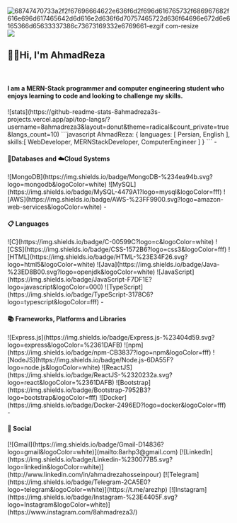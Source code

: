 ![68747470733a2f2f67696664622e636f6d2f696d616765732f686967682f616e696d617465642d6d616e2d636f6d70757465722d636f64696e672d6e6165366d65633337386c73673169332e6769661-ezgif com-resize](https://github.com/8ahmadreza3/8ahmadreza3/assets/124179794/3e2790ea-3711-47d4-b6f9-0febfd718d8d) 
<img src='[https://gifdb.com/images/high/animated-man-computer-coding-nae6mec378lsg1i3.gif](https://github.com/8ahmadreza3/8ahmadreza3/assets/124179794/3e2790ea-3711-47d4-b6f9-0febfd718d8d)'>
<br/>
<h2>🙋‍♂️Hi, I'm AhmadReza</h2>
<br/>
<h4>I am a MERN-Stack programmer and computer engineering student who enjoys learning to code and looking to challenge my skills.</h4>
![stats](https://github-readme-stats-8ahmadreza3s-projects.vercel.app/api/top-langs/?username=8ahmadreza3&layout=donut&theme=radical&count_private=true&langs_count=10)  
```javascript
  AhmadReza: {
    languages: [ Persian, English ],
    skills:[
      WebDeveloper,
      MERNStackDeveloper,
      ComputerEngineer
    ]
  }
```
- <h4>💾Databases and ☁️Cloud Systems </h4>
![MongoDB](https://img.shields.io/badge/MongoDB-%234ea94b.svg?logo=mongodb&logoColor=white) ![MySQL](https://img.shields.io/badge/MySQL-4479A1?logo=mysql&logoColor=fff)
![AWS](https://img.shields.io/badge/AWS-%23FF9900.svg?logo=amazon-web-services&logoColor=white) 
- <h4>📋 Languages</h4> 
![C](https://img.shields.io/badge/C-00599C?logo=c&logoColor=white) ![CSS](https://img.shields.io/badge/CSS-1572B6?logo=css3&logoColor=fff) ![HTML](https://img.shields.io/badge/HTML-%23E34F26.svg?logo=html5&logoColor=white) ![Java](https://img.shields.io/badge/Java-%23ED8B00.svg?logo=openjdk&logoColor=white) ![JavaScript](https://img.shields.io/badge/JavaScript-F7DF1E?logo=javascript&logoColor=000) ![TypeScript](https://img.shields.io/badge/TypeScript-3178C6?logo=typescript&logoColor=fff)
- <h4>📚 Frameworks, Platforms and Libraries </h4> 
![Express.js](https://img.shields.io/badge/Express.js-%23404d59.svg?logo=express&logoColor=%2361DAFB) ![npm](https://img.shields.io/badge/npm-CB3837?logo=npm&logoColor=fff) ![NodeJS](https://img.shields.io/badge/Node.js-6DA55F?logo=node.js&logoColor=white) ![ReactJS](https://img.shields.io/badge/ReactJS-%2320232a.svg?logo=react&logoColor=%2361DAFB) ![Bootstrap](https://img.shields.io/badge/Bootstrap-7952B3?logo=bootstrap&logoColor=fff) ![Docker](https://img.shields.io/badge/Docker-2496ED?logo=docker&logoColor=fff)  
- <h4>💬 Social</h4> 
[![Gmail](https://img.shields.io/badge/Gmail-D14836?logo=gmail&logoColor=white)](mailto:8arhp3@gmail.com)
[![LinkedIn](https://img.shields.io/badge/Linkedin-%230077B5.svg?logo=linkedin&logoColor=white)](http://www.linkedin.com/in/ahmadrezahosseinpour)
[![Telegram](https://img.shields.io/badge/Telegram-2CA5E0?logo=telegram&logoColor=white)](https://t.me/arezhp) 
[![Instagram](https://img.shields.io/badge/Instagram-%23E4405F.svg?logo=Instagram&logoColor=white)](https://www.instagram.com/8ahmadreza3/) 

